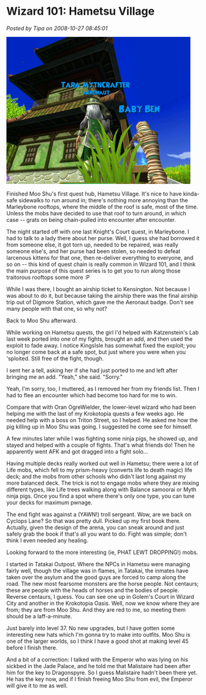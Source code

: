 # Wizard 101: Hametsu Village

*Posted by Tipa on 2008-10-27 08:45:01*

![](../uploads/2008/10/wizardgraphicalclient-2008-10-26-17-18-58-70.jpg "wizardgraphicalclient-2008-10-26-17-18-58-70")

Finished Moo Shu's first quest hub, Hametsu Village. It's nice to have kinda-safe sidewalks to run around in; there's nothing more annoying than the Marleybone rooftops, where the middle of the roof is safe, most of the time. Unless the mobs have decided to use that roof to turn around, in which case -- grats on being chain-pulled into encounter after encounter.

The night started off with one last Knight's Court quest, in Marleybone. I had to talk to a lady there about her purse. Well, I guess she had borrowed it from someone else, it got torn up, needed to be repaired, was really someone else's, and her purse had been stolen, so needed to defeat larcenous kittens for that one, then re-deliver everything to everyone, and so on -- this kind of quest chain is really common in Wizard 101, and I think the main purpose of this quest series is to get you to run along those traitorous rooftops some more :P

While I was there, I bought an airship ticket to Kensington. Not because I was about to do it, but because taking the airship there was the final airship trip out of Digmore Station, which gave me the Aeronaut badge. Don't see many people with that one, so why not?

Back to Moo Shu afterward.


While working on Hametsu quests, the girl I'd helped with Katzenstein's Lab last week ported into one of my fights, brought an add, and then used the exploit to fade away. I notice KingsIsle has somewhat fixed the exploit; you no longer come back at a safe spot, but just where you were when you 'sploited. Still free of the fight, though.

I sent her a tell, asking her if she had just ported to me and left after bringing me an add. "Yeah," she said. "Sorry."

Yeah, I'm sorry, too, I muttered, as I removed her from my friends list. Then I had to flee an encounter which had become too hard for me to win.

Compare that with Oran OgreWielder, the lower-level wizard who had been helping me with the last of my Krokotopia quests a few weeks ago. He needed help with a boss on Triton Street, so I helped. He asked me how the pig killing up in Moo Shu was going. I suggested he come see for himself.

A few minutes later while I was fighting some ninja pigs, he showed up, and stayed and helped with a couple of fights. That's what friends do! Then he apparently went AFK and got dragged into a fight solo...

Having multiple decks really worked out well in Hametsu; there were a lot of Life mobs, which fell to my prism-heavy (converts life to death magic) life deck; and the mobs from other schools who didn't last long against my more balanced deck. The trick is not to engage mobs where they are mixing different types, like Life trees walking along with Balance samoorai or Myth ninja pigs. Once you find a spot where there's only one type, you can tune your decks for maximum pwnage.

The end fight was against a (YAWN!) troll sergeant. Wow, are we back on Cyclops Lane? So that was pretty dull. Picked up my first book there. Actually, given the design of the arena, you can sneak around and just safely grab the book if that's all you want to do. Fight was simple; don't think I even needed any healing.

Looking forward to the more interesting (ie, PHAT LEWT DROPPING!) mobs.

I started in Tatakai Outpost. Where the NPCs in Hametsu were managing fairly well, though the village was in flames, in Tatakai, the inmates have taken over the asylum and the good guys are forced to camp along the road. The new most fearsome monsters are the horse people. Not centaurs; these are people with the heads of horses and the bodies of people. Reverse centaurs, I guess. You can see one up in Golem's Court in Wizard City and another in the Krokotopia Oasis. Well, now we know where they are from; they are from Moo Shu. And they are red to me, so meeting them should be a laff-a-minute.

Just barely into level 37. No new upgrades, but I have gotten some interesting new hats which I'm gonna try to make into outfits. Moo Shu is one of the larger worlds, so I think I have a good shot at making level 45 before I finish there.

And a bit of a correction: I talked with the Emperor who was lying on his sickbed in the Jade Palace, and he told me that Malistaire had been after him for the key to Dragonspyre. So I guess Malistaire hadn't been there yet. He has the key now, and if I finish freeing Moo Shu from evil, the Emperor will give it to me as well.

